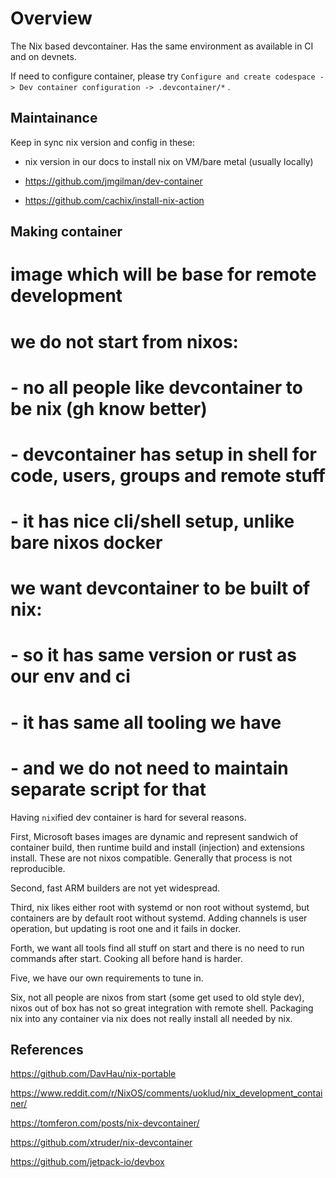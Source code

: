 # Overview

The Nix based devcontainer. Has the same environment as available in CI and on devnets.

If need to configure container, please try `Configure and create codespace -> Dev container configuration -> .devcontainer/*` .

## Maintainance

Keep in sync nix version and config in these:

- nix version in our docs to install nix on VM/bare metal (usually locally)

- https://github.com/jmgilman/dev-container

- https://github.com/cachix/install-nix-action

## Making container 


  # image which will be base for remote development
  # we do not start from nixos:
  # - no all people like devcontainer to be nix (gh know better)
  # - devcontainer has setup in shell for code, users, groups and remote stuff
  # - it has nice cli/shell setup, unlike bare nixos docker        
  # we want devcontainer to be built of nix:
  # - so it has same version or rust as our env and ci
  # - it has same all tooling we have
  # - and we do not need to maintain separate script for that


Having `nix`ified dev container is hard for several reasons.

First, Microsoft bases images are dynamic and represent sandwich of container build, then runtime build and install (injection) and extensions install. These are not nixos compatible. Generally that process is not reproducible.

Second, fast ARM builders are not yet widespread.

Third, nix likes either root with systemd or non root without systemd, but containers are by default root without systemd. Adding channels is user operation, but updating is root one and it fails in docker.

Forth, we want all tools find all stuff on start
and there is no need to run commands after start. Cooking all before hand is harder.

Five, we have our own requirements to tune in.

Six, not all people are nixos from start (some get used to old style dev), nixos out of box has not so great integration with remote shell. Packaging nix into any container via nix does not really install all needed by nix.

## References


https://github.com/DavHau/nix-portable

https://www.reddit.com/r/NixOS/comments/uoklud/nix_development_container/

https://tomferon.com/posts/nix-devcontainer/

https://github.com/xtruder/nix-devcontainer

https://github.com/jetpack-io/devbox